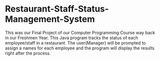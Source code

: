 # Restaurant-Staff-Status-Management-System
This was our Final Project of our Computer Programming Course way back in our Freshmen Year. This Java program tracks the status of each employee/staff in a restaurant. The user(Manager) will be prompted to assign a names for each employee and the program will display the results right after the process.
